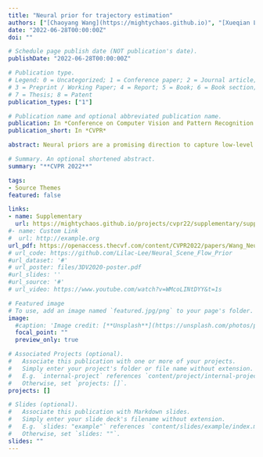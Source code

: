 ```yaml
---
title: "Neural prior for trajectory estimation"
authors: ["[Chaoyang Wang](https://mightychaos.github.io)", "[Xueqian Li](https://lilac-lee.github.io)", "[**Jhony K. Pontes**](https://www.jhonykaesemodel.com)", "[Simon Lucey](http://www.cs.cmu.edu/~slucey/)"]
date: "2022-06-28T00:00:00Z"
doi: ""

# Schedule page publish date (NOT publication's date).
publishDate: "2022-06-28T00:00:00Z"

# Publication type.
# Legend: 0 = Uncategorized; 1 = Conference paper; 2 = Journal article;
# 3 = Preprint / Working Paper; 4 = Report; 5 = Book; 6 = Book section;
# 7 = Thesis; 8 = Patent
publication_types: ["1"]

# Publication name and optional abbreviated publication name.
publication: In *Conference on Computer Vision and Pattern Recognition (CVPR 2022)*
publication_short: In *CVPR*

abstract: Neural priors are a promising direction to capture low-level vision statistics without relying on handcrafted regularizers. Recent works have successfully shown the use of neural architecture biases to implicitly regularize image denoising, super-resolution, inpainting, synthesis, scene flow, among others. They do not rely on large-scale datasets to capture prior statistics and thus generalize well to out-of-the-distribution data. Inspired by such advances, we investigate neural priors for trajectory representation. Traditionally, trajectories have been represented by a set of handcrafted bases that have limited expressibility. Here, we propose a neural trajectory prior to capture continuous spatio-temporal information without the need for offline data. We demonstrate how our proposed objective is optimized during runtime to estimate trajectories for two important tasks---Non-Rigid Structure from Motion (NRSfM) and lidar scene flow integration for self-driving scenes. Our results are competitive to many state-of-the-art methods for both tasks.

# Summary. An optional shortened abstract.
summary: "**CVPR 2022**"

tags:
- Source Themes
featured: false

links:
- name: Supplementary
  url: https://mightychaos.github.io/projects/cvpr22/supplementary/supp.html
#- name: Custom Link
#  url: http://example.org
url_pdf: https://openaccess.thecvf.com/content/CVPR2022/papers/Wang_Neural_Prior_for_Trajectory_Estimation_CVPR_2022_paper.pdf
# url_code: https://github.com/Lilac-Lee/Neural_Scene_Flow_Prior
#url_dataset: '#'
# url_poster: files/3DV2020-poster.pdf
#url_slides: ''
#url_source: '#'
# url_video: https://www.youtube.com/watch?v=WMcoLINtDYY&t=1s

# Featured image
# To use, add an image named `featured.jpg/png` to your page's folder.
image:
  #caption: 'Image credit: [**Unsplash**](https://unsplash.com/photos/pLCdAaMFLTE)'
  focal_point: ""
  preview_only: true

# Associated Projects (optional).
#   Associate this publication with one or more of your projects.
#   Simply enter your project's folder or file name without extension.
#   E.g. `internal-project` references `content/project/internal-project/index.md`.
#   Otherwise, set `projects: []`.
projects: []

# Slides (optional).
#   Associate this publication with Markdown slides.
#   Simply enter your slide deck's filename without extension.
#   E.g. `slides: "example"` references `content/slides/example/index.md`.
#   Otherwise, set `slides: ""`.
slides: ""
---
```


<!-- Check https://mightychaos.github.io/projects/cvpr22/supplementary/supp.html -->
